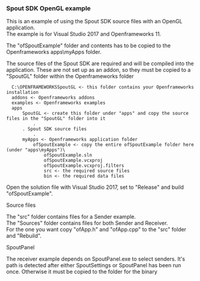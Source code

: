 ### Spout SDK OpenGL example

This is an example of using the Spout SDK source files with an OpenGL application.\
The example is for Visual Studio 2017 and Openframeworks 11.

The "ofSpoutExample" folder and contents has to be copied to the Openframeworks apps\myApps folder.

The source files of the Spout SDK are required and will be compiled into the application.
These are not set up as an addon, so they must be copied to a "SpoutGL" folder within the Openframeworks folder

      C:\OPENFRAMEWORKSSpoutGL <- this folder contains your Openframeworks installation
	  addons <- Openframeworks addons
	  examples <- Openframeworks examples
	  apps
	      SpoutGL <- create this folder under "apps" and copy the source files in the "SpoutGL" folder into it
	          .
		  . Spout SDK source files
	          .
	      myApps <- Openframeworks application folder
	          ofSpoutExample <- copy the entire ofSpoutExample folder here (under "apps\myApps")\
                  ofSpoutExample.sln
                  ofSpoutExample.vcxproj
                  ofSpoutExample.vcxproj.filters
                  src <- the required source files
                  bin <- the required data files

Open the solution file with Visual Studio 2017, set to "Release" and build "ofSpoutExample".

Source files

The "src" folder contains files for a Sender example.\
The "Sources" folder contains files for both Sender and Receiver.\
For the one you want copy "ofApp.h" and "ofApp.cpp" to the "src" folder and "Rebuild".

SpoutPanel

The receiver example depends on SpoutPanel.exe to select senders.
It's path is detected after either SpoutSettings or SpoutPanel has been run once.
Otherwise it must be copied to the folder for the binary
